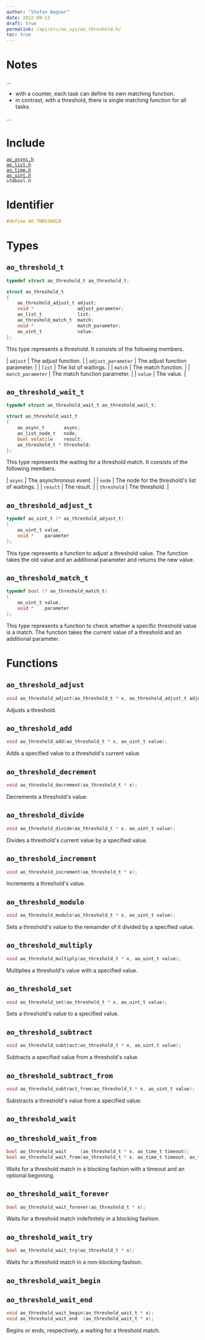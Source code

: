 ```yaml
---
author: "Stefan Wagner"
date: 2022-09-13
draft: true
permalink: /api/src/ao_sys/ao_threshold.h/
toc: true
---
```


# Notes

...

- with a counter, each task can define its own matching function.
- in contrast, with a threshold, there is single matching function for all tasks.

...

# Include

[`ao_async.h`](ao_async.h.md) <br/>
[`ao_list.h`](../ao/ao_list.h.md) <br/>
[`ao_time.h`](ao_time.h.md) <br/>
[`ao_uint.h`](../ao/ao_uint.h.md) <br/>
`stdbool.h`

# Identifier

```c
#define AO_THRESHOLD
```

# Types

## `ao_threshold_t`

```c
typedef struct ao_threshold_t ao_threshold_t;
```

```c
struct ao_threshold_t
{
    ao_threshold_adjust_t adjust;
    void *                adjust_parameter;
    ao_list_t             list;
    ao_threshold_match_t  match;
    void *                match_parameter;
    ao_uint_t             value;
};
```

This type represents a threshold. It consists of the following members.

| `adjust` | The adjust function. |
| `adjust_parameter` | The adjust function parameter. |
| `list` | The list of waitings. |
| `match` | The match function. |
| `match_parameter` | The match function parameter. |
| `value` | The value. |

## `ao_threshold_wait_t`

```c
typedef struct ao_threshold_wait_t ao_threshold_wait_t;
```

```c
struct ao_threshold_wait_t
{
    ao_async_t       async;
    ao_list_node_t   node;
    bool volatile    result;
    ao_threshold_t * threshold;
};
```

This type represents the waiting for a threshold match. It consists of the following members.

| `async` | The asynchronous event. |
| `node` | The node for the threshold's list of waitings. |
| `result` | The result. |
| `threshold` | The threshold. |

## `ao_threshold_adjust_t`

```c
typedef ao_uint_t (* ao_threshold_adjust_t)
(
    ao_uint_t value,
    void *    parameter
);
```

This type represents a function to adjust a threshold value. The function takes the old value and an additional parameter and returns the new value.

## `ao_threshold_match_t`

```c
typedef bool (* ao_threshold_match_t)
(
    ao_uint_t value,
    void *    parameter
);
```

This type represents a function to check whether a specific threshold value is a match. The function takes the current value of a threshold and an additional parameter.

# Functions

## `ao_threshold_adjust`

```c
void ao_threshold_adjust(ao_threshold_t * x, ao_threshold_adjust_t adjust, void * adjust_parameter);
```

Adjusts a threshold.

## `ao_threshold_add`

```c
void ao_threshold_add(ao_threshold_t * x, ao_uint_t value);
```

Adds a specified value to a threshold's current value.

## `ao_threshold_decrement`

```c
void ao_threshold_decrement(ao_threshold_t * x);
```

Decrements a threshold's value.

## `ao_threshold_divide`

```c
void ao_threshold_divide(ao_threshold_t * x, ao_uint_t value);
```

Divides a threshold's current value by a specified value.

## `ao_threshold_increment`

```c
void ao_threshold_increment(ao_threshold_t * x);
```

Increments a threshold's value.

## `ao_threshold_modulo`

```c
void ao_threshold_modulo(ao_threshold_t * x, ao_uint_t value);
```

Sets a threshold's value to the remainder of it divided by a specified value.

## `ao_threshold_multiply`

```c
void ao_threshold_multiply(ao_threshold_t * x, ao_uint_t value);
```

Multiplies a threshold's value with a specified value.

## `ao_threshold_set`

```c
void ao_threshold_set(ao_threshold_t * x, ao_uint_t value);
```

Sets a threshold's value to a specified value.

## `ao_threshold_subtract`

```c
void ao_threshold_subtract(ao_threshold_t * x, ao_uint_t value);
```

Subtracts a specified value from a threshold's value.

## `ao_threshold_subtract_from`

```c
void ao_threshold_subtract_from(ao_threshold_t * x, ao_uint_t value);
```

Substracts a threshold's value from a specified value.

## `ao_threshold_wait`
## `ao_threshold_wait_from`

```c
bool ao_threshold_wait     (ao_threshold_t * x, ao_time_t timeout);
bool ao_threshold_wait_from(ao_threshold_t * x, ao_time_t timeout, ao_time_t beginning);
```

Waits for a threshold match in a blocking fashion with a timeout and an optional beginning.

## `ao_threshold_wait_forever`

```c
bool ao_threshold_wait_forever(ao_threshold_t * x);
```

Waits for a threshold match indefinitely in a blocking fashion.

## `ao_threshold_wait_try`

```c
bool ao_threshold_wait_try(ao_threshold_t * x);
```

Waits for a threshold match in a non-blocking fashion.

## `ao_threshold_wait_begin`
## `ao_threshold_wait_end`

```c
void ao_threshold_wait_begin(ao_threshold_wait_t * x);
void ao_threshold_wait_end  (ao_threshold_wait_t * x);
```

Begins or ends, respectively, a waiting for a threshold match.
